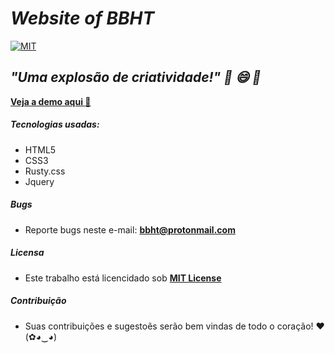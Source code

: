 # ***Website of BBHT***

[![MIT](https://img.shields.io/badge/license-MIT-blue.svg)](https://github.com/bbht-br/bbht-br.github.io/blob/master/LICENSE)

## ***"Uma explosão de criatividade!" :metal: :smile: :rocket:***

[**Veja a demo aqui :metal:**](http://bbht.tk)
##### Tecnologias usadas:

- HTML5
- CSS3
- Rusty.css
- Jquery

##### Bugs

- Reporte bugs neste e-mail: **bbht@protonmail.com**

##### Licensa

- Este trabalho está licencidado sob [**MIT License**](https://github.com/bbht-br/bbht-br.github.io/blob/master/LICENSE)

##### Contribuição

- Suas contribuições e sugestoẽs serão bem vindas de todo o coração! ♥ (✿◕‿◕)

